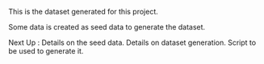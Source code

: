 This is the dataset generated for this project. 

Some data is created as seed data to generate the dataset. 

Next Up : Details on the seed data. Details on dataset generation. Script to be used to generate it. 


